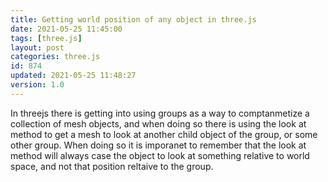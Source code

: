 ```yaml
---
title: Getting world position of any object in three.js
date: 2021-05-25 11:45:00
tags: [three.js]
layout: post
categories: three.js
id: 874
updated: 2021-05-25 11:48:27
version: 1.0
---
```


In threejs there is getting into using groups as a way to comptanmetize a collection of mesh objects, and when doing so there is using the look at method to get a mesh to look at another child object of the group, or some other group. When doing so it is imporanet to remember that the look at method will always case the object to look at something relative to world space, and not that position reltaive to the group.

<!-- more -->
